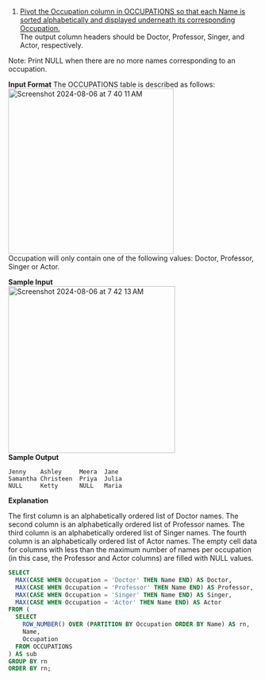 1. [Pivot the Occupation column in OCCUPATIONS so that each Name is sorted alphabetically and displayed underneath its corresponding Occupation.](https://www.hackerrank.com/challenges/occupations/problem?isFullScreen=true)<br>
   The output column headers should be Doctor, Professor, Singer, and Actor, respectively.

Note: Print NULL when there are no more names corresponding to an occupation.

**Input Format**
The OCCUPATIONS table is described as follows:<br>
<img width="333" alt="Screenshot 2024-08-06 at 7 40 11 AM" src="https://github.com/user-attachments/assets/09943705-8db7-46fb-be16-3b2d6d12ac98"><br>
Occupation will only contain one of the following values: Doctor, Professor, Singer or Actor.

**Sample Input**<br>
<img width="336" alt="Screenshot 2024-08-06 at 7 42 13 AM" src="https://github.com/user-attachments/assets/259d2a6e-6a09-4b53-8537-90519ca92593"><br>
**Sample Output**
```markup
Jenny    Ashley     Meera  Jane
Samantha Christeen  Priya  Julia
NULL     Ketty      NULL   Maria
```
**Explanation**

The first column is an alphabetically ordered list of Doctor names.
The second column is an alphabetically ordered list of Professor names.
The third column is an alphabetically ordered list of Singer names.
The fourth column is an alphabetically ordered list of Actor names.
The empty cell data for columns with less than the maximum number of names per occupation (in this case, the Professor and Actor columns) are filled with NULL values.

```sql
SELECT
  MAX(CASE WHEN Occupation = 'Doctor' THEN Name END) AS Doctor,
  MAX(CASE WHEN Occupation = 'Professor' THEN Name END) AS Professor,
  MAX(CASE WHEN Occupation = 'Singer' THEN Name END) AS Singer,
  MAX(CASE WHEN Occupation = 'Actor' THEN Name END) AS Actor
FROM (
  SELECT
    ROW_NUMBER() OVER (PARTITION BY Occupation ORDER BY Name) AS rn,
    Name,
    Occupation
  FROM OCCUPATIONS
) AS sub
GROUP BY rn
ORDER BY rn;
```
